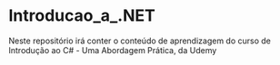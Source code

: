 # Introducao_a_.NET
Neste repositório irá conter o conteúdo de aprendizagem do curso de Introdução ao C# - Uma Abordagem Prática, da Udemy
